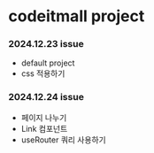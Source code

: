 # codeitmall project

### 2024.12.23 issue

- default project
- css 적용하기

### 2024.12.24 issue

- 페이지 나누기
- Link 컴포넌트
- useRouter 쿼리 사용하기
